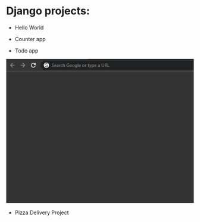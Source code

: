 # Django projects:

- Hello World
- Counter app

- Todo app

![ Alt text](todo.gif)

- Pizza Delivery Project
